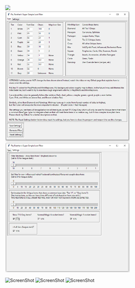 <div align="left">
    <img src="https://raw.github.com/flapanther33781/poe-filter/screenshots/ss01.png?raw=true" width="400px"</img><br>
    <img src="/screenshots/ss02.png" width="400px"</img><br>
    <img src="/screenshots/ss03.png" width="400px"</img><br>
</div>

![ScreenShot](https://raw.github.com/flapanther33781/poe-filter/screenshots/ss01.png?raw=true "Color Scheme")
![ScreenShot](https://raw.github.com/flapanther33781/poe-filter/screenshots/ss02.png?raw=true "Color Scheme")
![ScreenShot](https://raw.github.com/flapanther33781/poe-filter/screenshots/ss03.png?raw=true "Color Scheme")